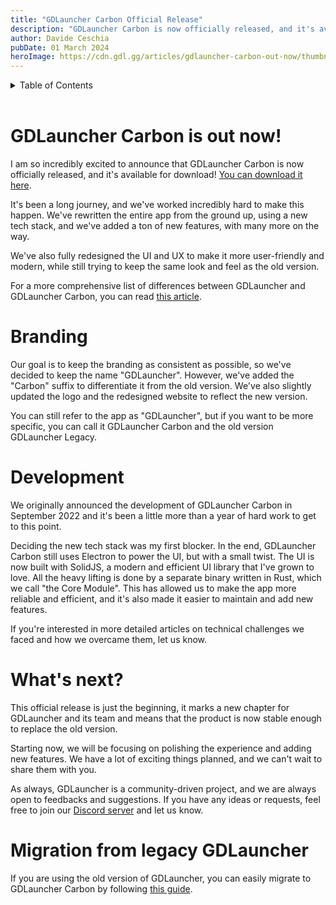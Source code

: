 ```yaml
---
title: "GDLauncher Carbon Official Release"
description: "GDLauncher Carbon is now officially released, and it's available for download."
author: Davide Ceschia
pubDate: 01 March 2024
heroImage: https://cdn.gdl.gg/articles/gdlauncher-carbon-out-now/thumbnail.jpg
---
```


<details>
  <summary id="tableListSummary">Table of Contents</summary>
  <ul id="tableList"></ul>
</details>

<br />

# GDLauncher Carbon is out now!

I am so incredibly excited to announce that GDLauncher Carbon is now officially released, and it's available for download! [You can download it here](https://gdlauncher.com).

It's been a long journey, and we've worked incredibly hard to make this happen. We've rewritten the entire app from the ground up, using a new tech stack, and we've added a ton of new features, with many more on the way.

We've also fully redesigned the UI and UX to make it more user-friendly and modern, while still trying to keep the same look and feel as the old version.

For a more comprehensive list of differences between GDLauncher and GDLauncher Carbon, you can read [this article](/docs/gdlauncher-vs-gdlauncher-carbon).

# Branding

Our goal is to keep the branding as consistent as possible, so we've decided to keep the name "GDLauncher". However, we've added the "Carbon" suffix to differentiate it from the old version. We've also slightly updated the logo and the redesigned website to reflect the new version.

You can still refer to the app as "GDLauncher", but if you want to be more specific, you can call it GDLauncher Carbon and the old version GDLauncher Legacy.

# Development

We originally announced the development of GDLauncher Carbon in September 2022 and it's been a little more than a year of hard work to get to this point.

Deciding the new tech stack was my first blocker. In the end, GDLauncher Carbon still uses Electron to power the UI, but with a small twist. The UI is now built with SolidJS, a modern and efficient UI library that I've grown to love. All the heavy lifting is done by a separate binary written in Rust, which we call "the Core Module". This has allowed us to make the app more reliable and efficient, and it's also made it easier to maintain and add new features.

If you're interested in more detailed articles on technical challenges we faced and how we overcame them, let us know.

# What's next?

This official release is just the beginning, it marks a new chapter for GDLauncher and its team and means that the product is now stable enough to replace the old version.

Starting now, we will be focusing on polishing the experience and adding new features. We have a lot of exciting things planned, and we can't wait to share them with you.

As always, GDLauncher is a community-driven project, and we are always open to feedbacks and suggestions. If you have any ideas or requests, feel free to join our [Discord server](https://discord.gdlauncher.com) and let us know.

# Migration from legacy GDLauncher

If you are using the old version of GDLauncher, you can easily migrate to GDLauncher Carbon by following [this guide](/docs/migration-from-legacy-gdlauncher).
